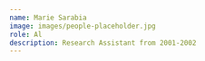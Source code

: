 ```yaml
---
name: Marie Sarabia
image: images/people-placeholder.jpg
role: Al
description: Research Assistant from 2001-2002
---
```

